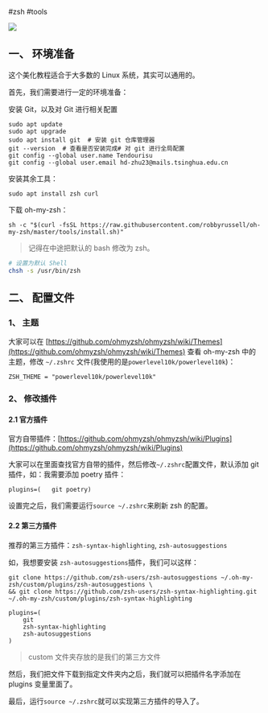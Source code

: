 #zsh #tools 

![](https://gitee.com/liuzhongkun1/img-store/raw/master/20231/1674298103_zztnuti00p.png1674298103071.png)

## 一、 环境准备

这个美化教程适合于大多数的 Linux 系统，其实可以通用的。

首先，我们需要进行一定的环境准备：

安装 Git，以及对 Git 进行相关配置

```shell
sudo apt update
sudo apt upgrade
sudo apt install git  # 安装 git 仓库管理器
git --version  # 查看是否安装完成# 对 git 进行全局配置
git config --global user.name Tendourisu
git config --global user.email hd-zhu23@mails.tsinghua.edu.cn
```

安装其余工具：

```shell
sudo apt install zsh curl
```

下载 oh-my-zsh：

```shell
sh -c "$(curl -fsSL https://raw.githubusercontent.com/robbyrussell/oh-my-zsh/master/tools/install.sh)"
```

> 记得在中途把默认的 bash 修改为 zsh。

```bash
# 设置为默认 Shell
chsh -s /usr/bin/zsh
```

## 二、 配置文件

### 1、 主题

大家可以在 [https://github.com/ohmyzsh/ohmyzsh/wiki/Themes](https://github.com/ohmyzsh/ohmyzsh/wiki/Themes) 查看 oh-my-zsh 中的主题，修改 `~/.zshrc` 文件(我使用的是`powerlevel10k/powerlevel10k`)：

```shell
ZSH_THEME = "powerlevel10k/powerlevel10k"
```

### 2、 修改插件

#### 2.1 官方插件

官方自带插件：[https://github.com/ohmyzsh/ohmyzsh/wiki/Plugins](https://github.com/ohmyzsh/ohmyzsh/wiki/Plugins)

大家可以在里面查找官方自带的插件，然后修改`~/.zshrc`配置文件，默认添加 git 插件，如：我需要添加 poetry 插件：

```shell
plugins=(	git	poetry)
```

设置完之后，我们需要运行`source ~/.zshrc`来刷新 zsh 的配置。

#### 2.2 第三方插件

推荐的第三方插件：`zsh-syntax-highlighting`, `zsh-autosuggestions`

如，我想要安装 `zsh-autosuggestions`插件，我们可以这样：

```shell
git clone https://github.com/zsh-users/zsh-autosuggestions ~/.oh-my-zsh/custom/plugins/zsh-autosuggestions \
&& git clone https://github.com/zsh-users/zsh-syntax-highlighting.git ~/.oh-my-zsh/custom/plugins/zsh-syntax-highlighting
```

```text
plugins=(
	git
	zsh-syntax-highlighting
	zsh-autosuggestions
)
```

> custom 文件夹存放的是我们的第三方文件

然后，我们把文件下载到指定文件夹内之后，我们就可以把插件名字添加在 plugins 变量里面了。

最后，运行`source ~/.zshrc`就可以实现第三方插件的导入了。
